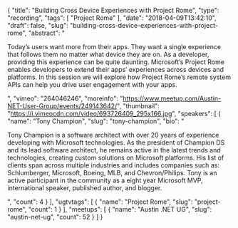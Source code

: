 {
  "title": "Building Cross Device Experiences with Project Rome",
  "type": "recording",
  "tags": [
    "Project Rome"
  ],
  "date": "2018-04-09T13:42:10",
  "draft": false,
  "slug": "building-cross-device-experiences-with-project-rome",
  "abstract": "<p>Today’s users want more from their apps. They want a single experience that follows them no matter what device they are on. As a developer, providing this experience can be quite daunting. Microsoft’s Project Rome enables developers to extend their apps’ experiences across devices and platforms. In this session we will explore how Project Rome’s remote system APIs can help you drive user engagement with your apps.</p>",
  "vimeo": "264046246",
  "moreinfo": "https://www.meetup.com/Austin-NET-User-Group/events/249143642/",
  "thumbnail": "https://i.vimeocdn.com/video/693726409_295x166.jpg",
  "speakers": [
    {
      "name": "Tony Champion",
      "slug": "tony-champion",
      "bio": "<p>Tony Champion is a software architect with over 20 years of experience developing with Microsoft technologies. As the president of Champion DS and its lead software architect, he remains active in the latest trends and technologies, creating custom solutions on Microsoft platforms. His list of clients span across multiple industries and includes companies such as: Schlumberger, Microsoft, Boeing, MLB, and Chevron/Philips. Tony is an active participant in the community as a eight year Microsoft MVP, international speaker, published author, and blogger.</p>",
      "count": 4
    }
  ],
  "ugtvtags": [
    {
      "name": "Project Rome",
      "slug": "project-rome",
      "count": 1
    }
  ],
  "meetups": [
    {
      "name": "Austin .NET UG",
      "slug": "austin-net-ug",
      "count": 52
    }
  ]
}
